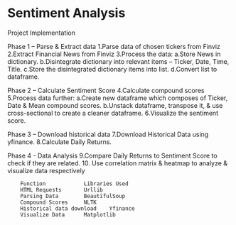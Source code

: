 # Sentiment Analysis
Project Implementation


Phase 1 – Parse & Extract data
1.Parse data of chosen tickers from Finviz
2.Extract Financial News from Finviz
3.Process the data:
	a.Store News in dictionary.
	b.Disintegrate dictionary into relevant items – Ticker, Date, Time, Title.
	c.Store the disintegrated dictionary items into list.
	d.Convert list to dataframe.


Phase 2 – Calculate Sentiment Score
4.Calculate compound scores
5.Process data further:
	a.Create new dataframe which composes of Ticker, Date & Mean compound scores.
	b.Unstack dataframe, transpose it, & use cross-sectional to create a cleaner dataframe.
6.Visualize the sentiment score.


Phase 3 – Download historical data
7.Download Historical Data using yfinance.
8.Calculate Daily Returns.


Phase 4 - Data Analysis 
9.Compare Daily Returns to Sentiment Score to check if they are related.
10. Use correlation matrix & heatmap to analyze & visualize data respectively

		Function			Libraries Used
		HTML Requests		Urllib
		Parsing Data		BeautifulSoup
		Compound Scores		NLTK
		Historical data download	Yfinance
		Visualize Data		Matplotlib

 
